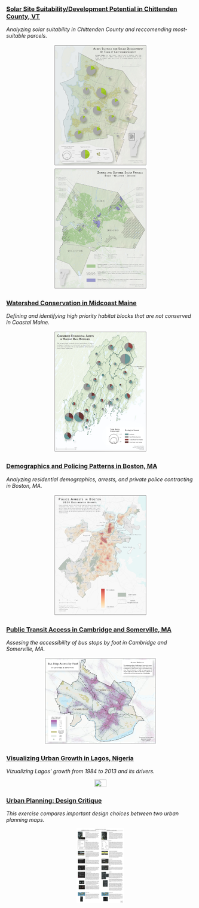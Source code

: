 
### [Solar Site Suitability/Development Potential in Chittenden County, VT](vtSolar/vtSolar.md)
*Analyzing solar suitability in Chittenden County and reccomending most-suitable parcels.*
<p align="center">
 <img width="50%" height="50%" src="./vtSolar/ChittendenSuitability.jpg"> 
 <img width="50%" height="50%" src="./vtSolar/TownParcels.jpg"> 
</p>

### [Watershed Conservation in Midcoast Maine](maine/maine.md)
*Defining and identifying high priority habitat blocks that are not conserved in Coastal Maine.*
<p align="center">
  <img width="50%" height="50%" src="./maine/Regional_ConservedSymbols.jpg"> 
</p>

### [Demographics and Policing Patterns in Boston, MA](bostonPolice/bostonPolice.md)
*Analyzing residential demographics, arrests, and private police contracting in Boston, MA.*
<p align="center">
  <img width="50%" height="50%" src="./bostonPolice/HeatMapFinal.jpg"> 
</p>

### [Public Transit Access in Cambridge and Somerville, MA](camberville/camberville.md)
*Assesing the accessibility of bus stops by foot in Cambridge and Somerville, MA.*
<p align="center">
  <img width="60%" height="60%" src="./camberville/maps/TransportationAccess.jpg"> 
</p>

### [Visualizing Urban Growth in Lagos, Nigeria](lagos/lagos.md)
*Vizualizing Lagos' growth from 1984 to 2013 and its drivers.*
<p align="center">
  <img width="25%" height="25%" src="./lagos/Burt_FinalLayout-01.png"> 
</p>

### [Urban Planning: Design Critique](crit/crit.md)
*This exercise compares important design choices between two urban planning maps.* 
<p align="center">
  <img width="25%" height="25%" src="./crit/burt_mapcritique.png"> 
</p>